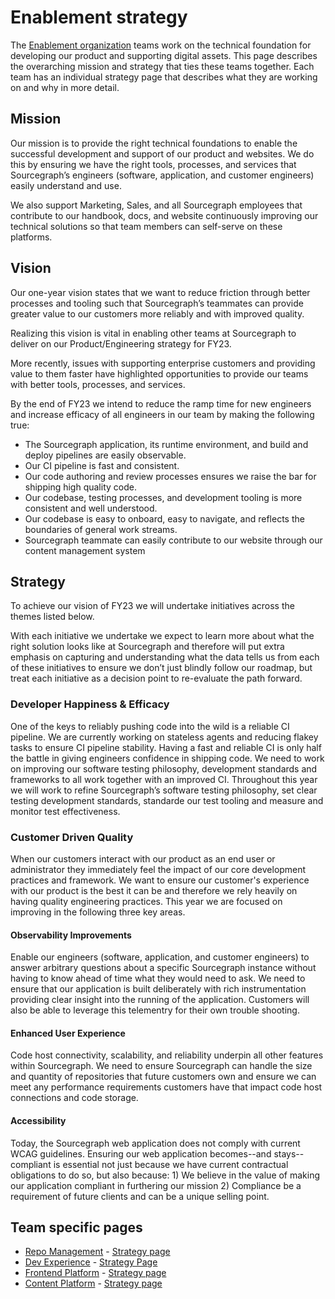 # Enablement strategy

The [Enablement organization](../../../departments/product-engineering/engineering/enablement/index.md) teams work on the technical foundation for developing our product and supporting digital assets. This page describes the overarching mission and strategy that ties these teams together. Each team has an individual strategy page that describes what they are working on and why in more detail.

## Mission

Our mission is to provide the right technical foundations to enable the successful development and support of our product and websites. We do this by ensuring we have the right tools, processes, and services that Sourcegraph’s engineers (software, application, and customer engineers) easily understand and use.

We also support Marketing, Sales, and all Sourcegraph employees that contribute to our handbook, docs, and website continuously improving our technical solutions so that team members can self-serve on these platforms.

## Vision

Our one-year vision states that we want to reduce friction through better processes and tooling such that Sourcegraph’s teammates can provide greater value to our customers more reliably and with improved quality.

Realizing this vision is vital in enabling other teams at Sourcegraph to deliver on our Product/Engineering strategy for FY23.

More recently, issues with supporting enterprise customers and providing value to them faster have highlighted opportunities to provide our teams with better tools, processes, and services.

By the end of FY23 we intend to reduce the ramp time for new engineers and increase efficacy of all engineers in our team by making the following true:

- The Sourcegraph application, its runtime environment, and build and deploy pipelines are easily observable.
- Our CI pipeline is fast and consistent.
- Our code authoring and review processes ensures we raise the bar for shipping high quality code.
- Our codebase, testing processes, and development tooling is more consistent and well understood.
- Our codebase is easy to onboard, easy to navigate, and reflects the boundaries of general work streams.
- Sourcegraph teammate can easily contribute to our website through our content management system

## Strategy

To achieve our vision of FY23 we will undertake initiatives across the themes listed below.

With each initiative we undertake we expect to learn more about what the right solution looks like at Sourcegraph and therefore will put extra emphasis on capturing and understanding what the data tells us from each of these initiatives to ensure we don’t just blindly follow our roadmap, but treat each initiative as a decision point to re-evaluate the path forward.

### Developer Happiness & Efficacy

One of the keys to reliably pushing code into the wild is a reliable CI pipeline. We are currently working on stateless agents and reducing flakey tasks to ensure CI pipeline stability. Having a fast and reliable CI is only half the battle in giving engineers confidence in shipping code. We need to work on improving our software testing philosophy, development standards and frameworks to all work together with an improved CI.
Throughout this year we will work to refine Sourcegraph’s software testing philosophy, set clear testing development standards, standarde our test tooling and measure and monitor test effectiveness.

### Customer Driven Quality

When our customers interact with our product as an end user or administrator they immediately feel the impact of our core development practices and framework.  We want to ensure our customer's experience with our product is the best it can be and therefore we rely heavily on having quality engineering practices.  This year we are focused on improving in the following three key areas.

#### Observability Improvements

Enable our engineers (software, application, and customer engineers) to answer arbitrary questions about a specific Sourcegraph instance without having to know ahead of time what they would need to ask. We need to ensure that our application is built deliberately with rich instrumentation providing clear insight into the running of the application. Customers will also be able to leverage this telementry for their own trouble shooting.

#### Enhanced User Experience

Code host connectivity, scalability, and reliability underpin all other features within Sourcegraph. We need to ensure Sourcegraph can handle the size and quantity of repositories that future customers own and ensure we can meet any performance requirements customers have that impact code host connections and code storage.

#### Accessibility

Today, the Sourcegraph web application does not comply with current WCAG guidelines. Ensuring our web application becomes--and stays--compliant is essential not just because we have current contractual obligations to do so, but also because: 1) We believe in the value of making our application compliant in furthering our mission 2) Compliance be a requirement of future clients and can be a unique selling point.

## Team specific pages

- [Repo Management](../../../departments/product-engineering/engineering/enablement/repo-management/index.md) - [Strategy page](repo-management/index.md)
- [Dev Experience](../../../departments/product-engineering/engineering/enablement/dev-experience/index.md) - [Strategy Page](dev-experience/index.md)
- [Frontend Platform](../../../departments/product-engineering/engineering/enablement/frontend-platform/index.md) - [Strategy page](frontend-platform/index.md)
- [Content Platform](../../../departments/product-engineering/engineering/enablement/content-platform/index.md) - [Strategy page](content-platform/index.md)
